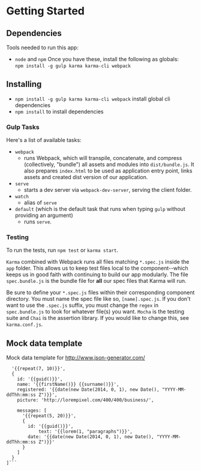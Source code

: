 
# Getting Started
## Dependencies
Tools needed to run this app:
* `node` and `npm`
Once you have these, install the following as globals:  
`npm install -g gulp karma karma-cli webpack`

## Installing
* `npm install -g gulp karma karma-cli webpack` install global cli dependencies
* `npm install` to install dependencies
 
### Gulp Tasks
Here's a list of available tasks:
* `webpack`
  * runs Webpack, which will transpile, concatenate, and compress (collectively, "bundle") all assets and modules into `dist/bundle.js`. It also prepares `index.html` to be used as application entry point, links assets and created dist version of our application.
* `serve`
  * starts a dev server via `webpack-dev-server`, serving the client folder.
* `watch`
  * alias of `serve`
* `default` (which is the default task that runs when typing `gulp` without providing an argument)
	* runs `serve`.
  
### Testing
To run the tests, run `npm test` or `karma start`.

`Karma` combined with Webpack runs all files matching `*.spec.js` inside the `app` folder. This allows us to keep test files local to the component--which keeps us in good faith with continuing to build our app modularly. The file `spec.bundle.js` is the bundle file for **all** our spec files that Karma will run.

Be sure to define your `*.spec.js` files within their corresponding component directory. You must name the spec file like so, `[name].spec.js`. If you don't want to use the `.spec.js` suffix, you must change the `regex` in `spec.bundle.js` to look for whatever file(s) you want.
`Mocha` is the testing suite and `Chai` is the assertion library. If you would like to change this, see `karma.conf.js`.


## Mock data template

Mock data template for http://www.json-generator.com/

```[
  '{{repeat(7, 10)}}',
  {
    id: '{{guid()}}',
    name: '{{firstName()}} {{surname()}}',
    registered: '{{date(new Date(2014, 0, 1), new Date(), "YYYY-MM-ddThh:mm:ss Z")}}',
    picture: 'http://lorempixel.com/400/400/business/',
    
    messages: [
      '{{repeat(5, 20)}}',
      {
        id: '{{guid()}}',
		    text: '{{lorem(1, "paragraphs")}}',
        date: '{{date(new Date(2014, 0, 1), new Date(), "YYYY-MM-ddThh:mm:ss Z")}}'
      }
    ]
  }
]```
